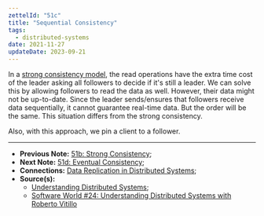 ```yaml
---
zettelId: "51c"
title: "Sequential Consistency"
tags:
  - distributed-systems
date: 2021-11-27
updateDate: 2023-09-21
---
```


In a [strong consistency model](/notes/51b/), the read operations have the extra time cost of the leader asking all followers to decide if it's still a leader. We can solve this by allowing followers to read the data as well. However, their data might not be up-to-date. Since the leader sends/ensures that followers receive data sequentially, it cannot guarantee real-time data. But the order will be the same. This situation differs from the strong consistency.

Also, with this approach, we pin a client to a follower.

---

- **Previous Note:** [51b: Strong Consistency](/notes/51b/);
- **Next Note:** [51d: Eventual Consistency](/notes/51d/);
- **Connections:** [Data Replication in Distributed Systems](/books/data-replication-in-distributed-systems/);
- **Source(s):**
  - [Understanding Distributed Systems](https://understandingdistributed.systems/);
  - [Software World #24: Understanding Distributed Systems with Roberto Vitillo](https://mediations.candost.blog/p/24-understanding-distributed-systems)
